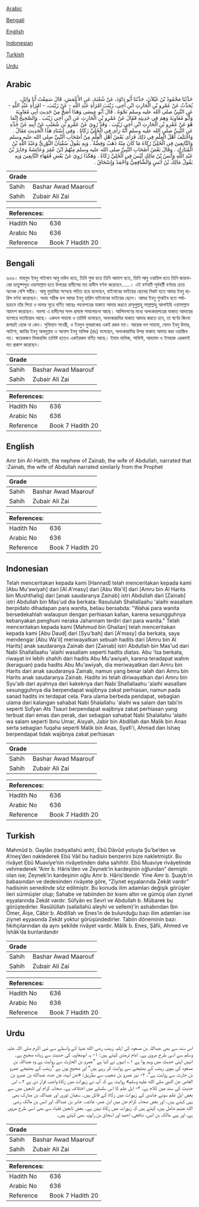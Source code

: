 [Arabic](#arabic)

[Bengali](#bengali)

[English](#english)

[Indonesian](#indonesian)

[Turkish](#turkish)

[Urdu](#urdu)

## Arabic


<div dir="rtl" lang="ar" style={{fontSize:'larger',backgroundColor:'#f8f9fa',padding:20}}>
حَدَّثَنَا مَحْمُودُ بْنُ غَيْلاَنَ، حَدَّثَنَا أَبُو دَاوُدَ، عَنْ شُعْبَةَ، عَنِ الأَعْمَشِ، قَالَ سَمِعْتُ أَبَا وَائِلٍ، يُحَدِّثُ عَنْ عَمْرِو بْنِ الْحَارِثِ ابْنِ أَخِي، زَيْنَبَ امْرَأَةِ عَبْدِ اللَّهِ - عَنْ زَيْنَبَ، - امْرَأَةِ عَبْدِ اللَّهِ - عَنِ النَّبِيِّ صلى الله عليه وسلم نَحْوَهُ ‏.‏ قَالَ أَبُو عِيسَى وَهَذَا أَصَحُّ مِنْ حَدِيثِ أَبِي مُعَاوِيَةَ وَأَبُو مُعَاوِيَةَ وَهِمَ فِي حَدِيثِهِ فَقَالَ عَنْ عَمْرِو بْنِ الْحَارِثِ عَنِ ابْنِ أَخِي زَيْنَبَ ‏.‏ وَالصَّحِيحُ إِنَّمَا هُوَ عَنْ عَمْرِو بْنِ الْحَارِثِ ابْنِ أَخِي زَيْنَبَ ‏.‏ وَقَدْ رُوِيَ عَنْ عَمْرِو بْنِ شُعَيْبٍ عَنْ أَبِيهِ عَنْ جَدِّهِ عَنِ النَّبِيِّ صلى الله عليه وسلم أَنَّهُ رَأَى فِي الْحُلِيِّ زَكَاةً ‏.‏ وَفِي إِسْنَادِ هَذَا الْحَدِيثِ مَقَالٌ ‏.‏ وَاخْتَلَفَ أَهْلُ الْعِلْمِ فِي ذَلِكَ فَرَأَى بَعْضُ أَهْلِ الْعِلْمِ مِنْ أَصْحَابِ النَّبِيِّ صلى الله عليه وسلم وَالتَّابِعِينَ فِي الْحُلِيِّ زَكَاةَ مَا كَانَ مِنْهُ ذَهَبٌ وَفِضَّةٌ ‏.‏ وَبِهِ يَقُولُ سُفْيَانُ الثَّوْرِيُّ وَعَبْدُ اللَّهِ بْنُ الْمُبَارَكِ ‏.‏ وَقَالَ بَعْضُ أَصْحَابِ النَّبِيِّ صلى الله عليه وسلم مِنْهُمُ ابْنُ عُمَرَ وَعَائِشَةُ وَجَابِرُ بْنُ عَبْدِ اللَّهِ وَأَنَسُ بْنُ مَالِكٍ لَيْسَ فِي الْحُلِيِّ زَكَاةٌ ‏.‏ وَهَكَذَا رُوِيَ عَنْ بَعْضِ فُقَهَاءِ التَّابِعِينَ وَبِهِ يَقُولُ مَالِكُ بْنُ أَنَسٍ وَالشَّافِعِيُّ وَأَحْمَدُ وَإِسْحَاقُ ‏.‏
</div>
<div style={{backgroundColor:'#f8f9fa',padding:20, marginBottom: 10}}><table> <thead> <tr> <th>Grade</th> <th></th> </tr> </thead> <tbody> <tr><td>Sahih</td><td>Bashar Awad Maarouf</td></tr><tr><td>Sahih</td><td>Zubair Ali Zai</td></tr></tbody></table><table> <thead> <tr> <th>References:</th> <th></th> </tr> </thead> <tbody><tr><td>Hadith No</td><td>636</td></tr><tr><td>Arabic No</td><td>636</td></tr><tr><td>Reference</td><td>Book 7 Hadith 20</td></tr></tbody></table></div>

## Bengali


<div dir="ltr" lang="bn" style={{fontSize:'larger',backgroundColor:'#f8f9fa',padding:20}}>
৬৩৬। মাহমুদ ইবনু গাইলান আবু দাউদ হতে, তিনি শুবা হতে তিনি আমাশ হতে, তিনি আবু ওয়ায়িল হতে তিনি জায়নাবের ভ্রাতুষ্পপুত্র ওয়াসাল্লাম হতে উপরের হাদীসের মত হাদীস বর্ণনা করেছেন......। এই বর্ণনাটি পূর্ববর্তী বর্ণনার চেয়ে অনেক বেশি সহীহ। আবু মুয়াবিয়া সন্দেহে পতিত হয়ে বলেছেন, যাইনাবের ভাইয়ের ছেলের নিকট হতে আমর ইবনু হারিস বর্ণনা করেছেন। অথচ সঠিক হল আমর ইবনু হারিস যাইনাবের ভাইয়ের ছেলে। আমর ইবনু শুআইব হতে পর্যায়ক্রমে তাঁর পিতা ও দাদার সূত্রে বর্ণিত আছেঃ গহনাপত্রের যাকাত আদায় করতে রাসূলুল্লাহু সাল্লাল্লাহু আলাইহি ওয়াসাল্লাম আদেশ করেছেন। অবশ্য এ হাদীসের সনদ প্রসঙ্গে সমালোচনা আছে। আলিমগণের মধ্যে অলংকারপত্রের যাকাত আদায়ের ব্যাপারে মতবিরোধ আছে। একদল সাহাবা ও তাবিঈ বলেছেন, অলংকারাদির যাকাত আদায় করতে হবে, তা স্বর্ণের কিংবা রূপারই হোক না কেন। সুফিয়ান সাওরী, ও ইবনুল মুবারাকের একই রকম মত। আরেক দল সাহাবা, যেমন ইবনু উমার, আইশা, জাবির ইবনু আবদুল্লাহ ও আনাস ইবনু মালিক (রাঃ) বলেছেন, অলংকারাদির উপর যাকাত আদায় করা ওয়াজিব নয়। কয়েকজন ফিকহবিদ তাবিঈ হতেও একইরকম বর্ণিত আছে। ইমাম মালিক, শাফিঈ, আহমাদ ও ইসহাক এরকমই মত প্রকাশ করেছেন।
</div>
<div style={{backgroundColor:'#f8f9fa',padding:20, marginBottom: 10}}><table> <thead> <tr> <th>Grade</th> <th></th> </tr> </thead> <tbody> <tr><td>Sahih</td><td>Bashar Awad Maarouf</td></tr><tr><td>Sahih</td><td>Zubair Ali Zai</td></tr></tbody></table><table> <thead> <tr> <th>References:</th> <th></th> </tr> </thead> <tbody><tr><td>Hadith No</td><td>636</td></tr><tr><td>Arabic No</td><td>636</td></tr><tr><td>Reference</td><td>Book 7 Hadith 20</td></tr></tbody></table></div>

## English


<div dir="ltr" lang="en" style={{fontSize:'larger',backgroundColor:'#f8f9fa',padding:20}}>
Amr bin Al-Harith, the nephew of Zainab, the wife of Abdullah, narrated that :Zainab, the wife of Abdullah narrated similarly from the Prophet
</div>
<div style={{backgroundColor:'#f8f9fa',padding:20, marginBottom: 10}}><table> <thead> <tr> <th>Grade</th> <th></th> </tr> </thead> <tbody> <tr><td>Sahih</td><td>Bashar Awad Maarouf</td></tr><tr><td>Sahih</td><td>Zubair Ali Zai</td></tr></tbody></table><table> <thead> <tr> <th>References:</th> <th></th> </tr> </thead> <tbody><tr><td>Hadith No</td><td>636</td></tr><tr><td>Arabic No</td><td>636</td></tr><tr><td>Reference</td><td>Book 7 Hadith 20</td></tr></tbody></table></div>

## Indonesian


<div dir="ltr" lang="id" style={{fontSize:'larger',backgroundColor:'#f8f9fa',padding:20}}>
Telah menceritakan kepada kami [Hannad] telah menceritakan kepada kami [Abu Mu'awiyah] dari [Al A'masy] dari [Abu Wa'il] dari [Amru bin Al Harits bin Mushthaliq] dari [anak saudaranya Zainab] istri Abdullah dari [Zainab] istri Abdullah bin Mas'ud dia berkata: Rasululah Shallallaahu 'alaihi wasallam berpidato dihadapan para wanita, beliau bersabda: "Wahai para wanita bersedekahlah walaupun dengan perhiasan kalian, karena sesungguhnya kebanyakan penghuni neraka Jahannam terdiri dari para wanita." Telah menceritakan kepada kami [Mahmud bin Ghailan] telah menceritakan kepada kami [Abu Daud] dari [Syu'bah] dari [A'masy] dia berkata, saya mendengar [Abu Wa'il] meriwayatkan sebuah hadits dari [Amru bin Al Harits] anak saudaranya Zainab dari [Zainab] istri Abdullah bin Mas'ud dari Nabi Shallallaahu 'alaihi wasallam seperti hadits diatas. Abu 'Isa berkata, riwayat ini lebih shahih dari hadits Abu Mu'awiyah, karena teradapat wahm (keraguan) pada hadits Abu Mu'awiyah, dia meriwayatkan dari Amru bin Harits dari anak saudaranya Zainab, namun yang benar ialah dari Amru bin Harits anak saudaranya Zainab. Hadits ini telah diriwayatkan dari Amru bin Syu'aib dari ayahnya dari kakeknya dari Nabi Shallallaahu 'alaihi wasallam sesungguhnya dia berpendapat wajibnya zakat perhiasan, namun pada sanad hadits ini terdapat cela. Para ulama berbeda pendapat, sebagian ulama dari kalangan sahabat Nabi Shalallahu 'alaihi wa salam dan tabi'in seperti Sufyan Ats Tsauri berpendapat wajibnya zakat perhiasan yang terbuat dari emas dan perak, dan sebagian sahabat Nabi Shalallahu 'alaihi wa salam seperti Ibnu Umar, Aisyah, Jabir bin Abdillah dan Malik bin Anas serta sebagian fuqaha seperti Malik bin Anas, Syafi'i, Ahmad dan Ishaq berpendapat tidak wajibnya zakat perhiasan
</div>
<div style={{backgroundColor:'#f8f9fa',padding:20, marginBottom: 10}}><table> <thead> <tr> <th>Grade</th> <th></th> </tr> </thead> <tbody> <tr><td>Sahih</td><td>Bashar Awad Maarouf</td></tr><tr><td>Sahih</td><td>Zubair Ali Zai</td></tr></tbody></table><table> <thead> <tr> <th>References:</th> <th></th> </tr> </thead> <tbody><tr><td>Hadith No</td><td>636</td></tr><tr><td>Arabic No</td><td>636</td></tr><tr><td>Reference</td><td>Book 7 Hadith 20</td></tr></tbody></table></div>

## Turkish


<div dir="ltr" lang="tr" style={{fontSize:'larger',backgroundColor:'#f8f9fa',padding:20}}>
Mahmûd b. Gaylân (radıyallahü anh), Ebû Dâvûd yoluyla Şu’be’den ve A’meş’den naklederek Ebû Vâil bu hadisin benzerini bize nakletmiştir. Bu rivâyet Ebû Muaviye’nin rivâyetinden daha sahihtir. Ebû Muaviye rivâyetinde vehmederek “Amr b. Hâris’den ve Zeyneb’in kardeşinin oğlundan” demiştir. olan ise; Zeyneb’in kardeşinin oğlu Amr b. Hâris’dendir. Yine Amr b. Şuayb’ın babasından ve dedesinden rivâyete göre, “Ziynet eşyalarında Zekât vardır” hadisinin senedinde söz edilmiştir. Bu konuda ilim adamları değişik görüşler ileri sürmüşler olup; Sahabe ve tabiinden bir kısmı altın ve gümüş olan ziynet eşyalarında Zekât vardır. Sûfyân es Sevrî ve Abdullah b. Mübarek bu görüştedirler. Rasûlüllah (sallallahü aleyhi ve sellem)’in ashabından İbn Ömer, Âişe, Câbir b. Abdillah ve Enes’in de bulunduğu bazı ilim adamları ise ziynet eşyasında Zekât yoktur görüşündedirler. Tabiin döneminin bazı fıkıhçılarından da aynı şekilde rivâyet vardır. Mâlik b. Enes, Şâfii, Ahmed ve İshâk’da bunlardandır
</div>
<div style={{backgroundColor:'#f8f9fa',padding:20, marginBottom: 10}}><table> <thead> <tr> <th>Grade</th> <th></th> </tr> </thead> <tbody> <tr><td>Sahih</td><td>Bashar Awad Maarouf</td></tr><tr><td>Sahih</td><td>Zubair Ali Zai</td></tr></tbody></table><table> <thead> <tr> <th>References:</th> <th></th> </tr> </thead> <tbody><tr><td>Hadith No</td><td>636</td></tr><tr><td>Arabic No</td><td>636</td></tr><tr><td>Reference</td><td>Book 7 Hadith 20</td></tr></tbody></table></div>

## Urdu


<div dir="rtl" lang="ur" style={{fontSize:'larger',backgroundColor:'#f8f9fa',padding:20}}>
اس سند سے بھی عبداللہ بن مسعود کی اہلیہ زینب رضی الله عنہا کے واسطے سے نبی اکرم صلی اللہ علیہ وسلم سے اسی طرح مروی ہے۔ امام ترمذی کہتے ہیں: ۱- یہ ابومعاویہ کی حدیث سے زیادہ صحیح ہے۔ انہیں اپنی حدیث میں وہم ہوا ہے ۱؎ انہوں نے کہا ہے ”عمرو بن الحارث سے روایت ہے وہ عبداللہ بن مسعود کی بیوی زینب کے بھتیجے سے روایت کر رہے ہیں“ اور صحیح یوں ہے ”زینب کے بھتیجے عمرو بن حارث سے روایت ہے“، ۲- نیز عمرو بن شعیب سے بطریق: «عن أبيه، عن جده، عبدالله بن عمرو بن العاص عن النبي صلى الله عليه وسلم» روایت ہے کہ آپ نے زیورات میں زکاۃ واجب قرار دی ہے ۲؎ اس حدیث کی سند میں کلام ہے، ۳- اہل علم کا اس سلسلے میں اختلاف ہے۔ صحابہ کرام اور تابعین میں سے بعض اہل علم سونے چاندی کے زیورات میں زکاۃ کے قائل ہیں۔ سفیان ثوری اور عبداللہ بن مبارک بھی یہی کہتے ہیں۔ اور بعض صحابہ کرام جن میں ابن عمر، عائشہ، جابر بن عبداللہ اور انس بن مالک رضی الله عنہم شامل ہیں، کہتے ہیں کہ زیورات میں زکاۃ نہیں ہے۔ بعض تابعین فقہاء سے بھی اسی طرح مروی ہے، اور یہی مالک بن انس، شافعی، احمد اور اسحاق بن راہویہ بھی کہتے ہیں۔
</div>
<div style={{backgroundColor:'#f8f9fa',padding:20, marginBottom: 10}}><table> <thead> <tr> <th>Grade</th> <th></th> </tr> </thead> <tbody> <tr><td>Sahih</td><td>Bashar Awad Maarouf</td></tr><tr><td>Sahih</td><td>Zubair Ali Zai</td></tr></tbody></table><table> <thead> <tr> <th>References:</th> <th></th> </tr> </thead> <tbody><tr><td>Hadith No</td><td>636</td></tr><tr><td>Arabic No</td><td>636</td></tr><tr><td>Reference</td><td>Book 7 Hadith 20</td></tr></tbody></table></div>
